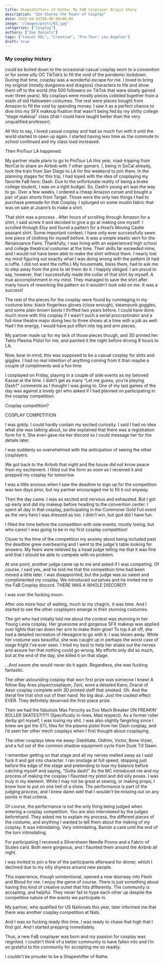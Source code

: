```yaml
---
title: Shapeshifters of Rathe: My FAB Cosplayer Origin Story
description: "Zoe Shares the Power of Cosplay"
date: 2022-04-03T06:00:00+00:00
image: "/images/posts/03.jpg"
categories: ["Cosplay"]
authors: ["Zoe Daniels"]
tags: ["Casual REL", "Creative", "Pro-Tour: Los Angeles"]
draft: true
---
```


### My cosplay history 
could be boiled down to the occasional casual cosplay worn to a convention or for some silly OC TikTok’s to fill the void of the pandemic lockdown. During that time, cosplay was a wonderful escape for me. I loved to bring my original (mostly dungeons and dragons) characters to life and show them off to the world (the 500 followers on TikTok that were slowly gained over three years). My cosplays were mostly pieces cobbled together from a stash of old Halloween costumes. The rest were pieces bought from Amazon to fill the void by spending money. I saw it as a perfect chance to dive into my SFX makeup fixation that wasn't being fed by my shitty college “stage makeup” class (that I could have taught better than the very unqualified professor). 

All this to say, I loved casual cosplay and had so much fun with it until the world started to open up again. I started having less time as the commute to school continued and my class load increased. 

Then ProTour LA happened.

My partner made plans to go to ProTour LA this year, road-tripping from NorCal to share an Airbnb with 7 other gamers. I, being in SoCal already, took the train from San Diego to LA for the weekend to join them. In the planning stages for this trip, I had toyed with the idea of cosplaying my favorite FaB hero: Dash. Due to the unfortunate reality of being a broke college student, I was on a tight budget. So, Dash’s young art was the way to go. Over a few weeks, I ordered a cheap Amazon corset and bought a pair of jean shorts from Target. Those were the only two things I had to purchase premade for that Cosplay. I splurged on some muslin fabric that was on sale at Joann’s to make a shirt. 

That shirt was a process
. After hours of scrolling through Amazon for a shirt, I said screw it and decided to give a go at making one myself. I scrolled through Etsy and found a pattern for a Howl’s Moving Castle peasant shirt. Some important context: I have only ever successfully sewn one piece of clothing for myself before. It was a simple elastic skirt for the Renaissance Faire. Thankfully, I was living with an experienced high school and college theatrical costumer at the time. Their skills far exceeded mine, and I would not have been able to make the shirt without them. I nearly lost my mind figuring out exactly what I was doing wrong with the pattern (it had a ruffle. I did not want the ruffle.) My housemate, bless them, had to ask me to step away from the pins to let them do it. I happily obliged. I am proud to say, however, that I successfully made the collar of that shirt by myself. A true accomplishment in my mind. They managed to save the shirt after many hours of reworking the pattern so it wouldn’t look odd on me. It was a success! 

The rest of the pieces for the cosplay were found by rummaging in my costume bins: black fingerless gloves (close enough), steampunk goggles, and some plain brown boots I thrifted two years before. I could have done much more with this cosplay if I wasn’t such a serial procrastinator and a full-time theatre major doing two to three shows at a time with a job as well. Had I the energy, I would have put effort into leg and arm pieces. 

My partner made up for my lack of those pieces though, and 3D printed her Teklo Plasma Pistol for me, and painted it the night before driving 8 hours to LA. 

Now, bear in mind, this was supposed to be a casual cosplay for shits and giggles. I had no real intention of anything coming from it than maybe a couple of compliments and a fun time. 

I cosplayed on Friday, playing in a couple of side events as my beloved Kassai at the time. I didn’t get as many “Let me guess, you’re playing Dash?” comments as I thought I was going to. One of my last games of the day was against a lovely girl who asked if I had planned on participating in the cosplay competition. 

Cosplay competition?

COSPLAY COMPETITION

I was giddy. I could hardly contain my excited curiosity. I said I had no idea what she was talking about, so she explained that there was a registration form for it. She even gave me her discord so I could message her for the details later. 

I was suddenly so overwhelmed with the anticipation of seeing the other cosplayers. 

We got back to the Airbnb that night and the house did not know peace from my excitement. I filled out the form as soon as I received it and prepped my cosplay for tomorrow. 

I was a little anxious when I saw the deadline to sign up for the competition was two days prior, but my partner encouraged me to fill it out anyway. 

Then the day came. I was so excited and nervous and exhausted. But I got up early and did my makeup before heading to the convention center. I spent all day in that cosplay, participating in the Commoner Gold Foil event as the very hero I was dressed as too. I didn’t win, but god did I have fun. 

I filled the time before the competition with side events, mostly losing, but who cares! I was going to be in my first cosplay competition!

Closer to the time of the competition my anxiety about being included past the deadline grew overbearing and I went to the judge's table looking for answers. My fears were relieved by a head judge telling me that it was fine and that I should be able to compete with no problem. 

At one point, another judge came up to me and asked if I was competing. Of course, I said yes, and he told me that the competition time had been moved a little later. I was disappointed, but the judge was so sweet and complimented my cosplay. We introduced ourselves and he invited me to the FaB Cosplay discord. THERE WAS A WHOLE DISCORD?!

I was over the fucking moon. 

After one more hour of waiting, much to my chagrin, it was time. And I started to see the other cosplayers emerge in their stunning costumes. 

The girl who had initially told me about the contest was stunning in her Young Levia cosplay. Her gruesome and gorgeous SFX makeup was applied over lights that ran down her arm to make them glow! To top it all off, she had a detailed recreation of Hexagore to go with it. I was blown away. While her costume was beautiful, she was caught up in perhaps the worst case of stage fright I’ve ever seen. I tried my best to help her shake out the nerves and assure her that nothing could go wrong. My efforts only did so much, but at the end of the day, she killed it on that stage. 

…And swore she would never do it again. Regardless, she was fucking fantastic.

The other astounding cosplay that won first prize was someone I knew! A fellow Bay Area player/cosplayer, Zeni, wore a detailed Kano, Dracai of Aesir cosplay complete with 3D printed staff that smoked. Oh. And the literal fire that shot out of their hand. No big deal. Just the coolest effect EVER. They definitely deserved the first-place prize.

Then we had the fabulous Max Ferocity as Evo Mach Breaker ON FREAKIN’ ROLLER SKATES?!?!?! (Specifically in-lines. Mad respect). As a former roller derby girl myself, I was losing my shit. I was also slightly fangirling since I knew we got the STL files for the plasma pistol from her Dash cosplay, and I’d seen her other mech cosplays when I first thought about cosplaying. 

The other cosplays blew me away: Debilitate, Oldhim, Victor, Bone Vizier, and a full set of the common shadow equipment cycle from Dusk Till Dawn. 

I remember getting on that stage and all my nerves melted away as I said fuck it and got into character. I ran onstage at full speed, stopping just before the edge of the stage and pretending to lose my balance before catching myself and saying, “Gotta dash!” As the MC introduced me and my process of making the cosplay I flaunted my pistol and did silly poses. I was truly in my element. While I may not be great at sewing, or making props, I know how to put on one hell of a show. The performance is part of the judging process, and I knew damn well that I wouldn’t be missing out on any points in that criteria. 

Of course, the performance is not the only thing being judged when entering a cosplay competition. You are also interviewed by the judges beforehand. They asked me to explain my process, the different pieces of the costume, and anything I wanted to tell them about the making of my cosplay. It was intimidating. Very intimidating. Banish a card until the end of the turn intimidating. 

For participating I received a Silversheen Needle Promo and a Fabric of Scales card. Both were gorgeous, and I flaunted them around the Airbnb all night. 

I was invited to join a few of the participants afterward for dinner, which I declined due to my silly shyness around new people. 

This experience, though unintentional, opened a new doorway into Flesh and Blood for me. I enjoy the game of course. There is just something about having this kind of creative outlet that hits differently. The community is accepting, and helpful. They never fail to hype each other up despite the competitive nature of the events we participate in. 

My partner, who qualified for US Nationals this year, later informed me that there was another cosplay competition at Nats. 

And I was so fucking ready this time. I was ready to chase that high that I first got. And I started prepping immediately. 

Thus, a new FaB cosplayer was born and my passion for cosplay was reignited. I couldn’t think of a better community to have fallen into and I’m so grateful to the community for accepting me so readily. 

I couldn’t be prouder to be a Shapeshifter of Rathe. 
